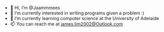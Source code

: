 - 👋 Hi, I’m @Jaammmees
- 👀 I’m currently interested in writing programs given a problem :)
- 🌱 I’m currently learning computer science at the University of Adelaide
- 📫 You can reach me at james.lim2002@Outlook.com

<!---
Jaammmees/Jaammmees is a ✨ special ✨ repository because its `README.md` (this file) appears on your GitHub profile.
You can click the Preview link to take a look at your changes.
--->
